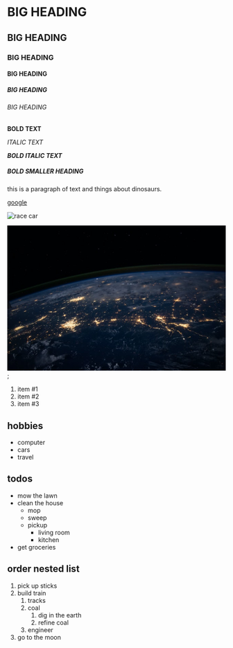 # BIG HEADING

## BIG HEADING

### BIG HEADING

#### BIG HEADING

##### BIG HEADING

###### BIG HEADING

**BOLD TEXT**

_ITALIC TEXT_

**_BOLD ITALIC TEXT_**

##### **BOLD SMALLER HEADING**

this is a paragraph of text and things about dinosaurs.

[google](https://en.wikipedia.org/wiki/Main_Page)

![race car](https://images.unsplash.com/photo-1604041805227-8a08e833dacb?ixid=MXwxMjA3fDB8MHxwaG90by1wYWdlfHx8fGVufDB8fHw%3D&ixlib=rb-1.2.1&auto=format&fit=crop&w=1350&q=80)

![space planet](../fldr/space_planet.jpg);

1. item #1
1. item #2
1. item #3

## hobbies

-   computer
-   cars
-   travel

## todos

-   mow the lawn
-   clean the house
    -   mop
    -   sweep
    -   pickup
        -   living room
        -   kitchen
-   get groceries

## order nested list

1. pick up sticks
1. build train
    1. tracks
    1. coal
        1. dig in the earth
        1. refine coal
    1. engineer
1. go to the moon
